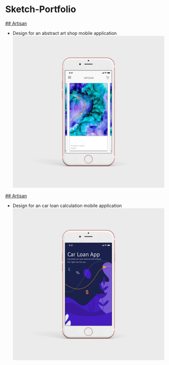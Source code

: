 # Sketch-Portfolio
[## Artisan](https://github.com/sevdegndgd/Sketch-Portfolio/blob/master/ArtisanApp.sketch)
- Design for an abstract art shop mobile application 
![Artisan Home](./Mock-ups/Artisan/Home.jpg)

[## Artisan](https://github.com/sevdegndgd/Sketch-Portfolio/blob/master/CarLoanPurpleApp.sketch)

- Design for an car loan  calculation mobile application 
![Car loan Splash](./Mock-ups/Car%20Loan/Splash.jpg)